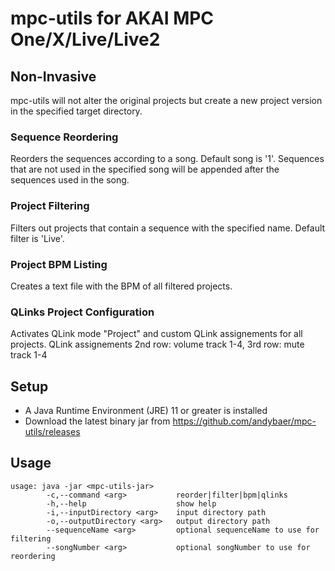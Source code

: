 # mpc-utils for AKAI MPC One/X/Live/Live2

## Non-Invasive

mpc-utils will not alter the original projects but create a new project version in the specified target directory.

### Sequence Reordering

Reorders the sequences according to a song. Default song is '1'. Sequences that are not used in the specified song will
be appended after the sequences used in the song.

### Project Filtering

Filters out projects that contain a sequence with the specified name. Default filter is 'Live'.

### Project BPM Listing

Creates a text file with the BPM of all filtered projects.

### QLinks Project Configuration

Activates QLink mode "Project" and custom QLink assignements for all projects. QLink assignements 2nd row: volume track
1-4, 3rd row: mute track 1-4

## Setup

- A Java Runtime Environment (JRE) 11 or greater is installed
- Download the latest binary jar from https://github.com/andybaer/mpc-utils/releases

## Usage

    usage: java -jar <mpc-utils-jar>
            -c,--command <arg>           reorder|filter|bpm|qlinks
            -h,--help                    show help
            -i,--inputDirectory <arg>    input directory path
            -o,--outputDirectory <arg>   output directory path
            --sequenceName <arg>         optional sequenceName to use for filtering
            --songNumber <arg>           optional songNumber to use for reordering